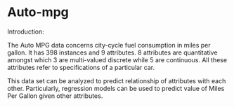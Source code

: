 # Auto-mpg
Introduction:

The Auto MPG data concerns city-cycle fuel consumption in miles per gallon. It has 398 instances and 9 attributes. 8 attributes are quantitative amongst which 3 are multi-valued discrete while 5 are continuous. All these attributes refer to specifications of a particular car.

This data set can be analyzed to predict relationship of attributes with each other. Particularly, regression models can be used to predict value of Miles Per Gallon given other attributes.
